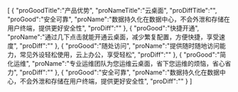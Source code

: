 [
	{
		"proGoodTitle":"产品优势",
		"proNameTitle":"云桌面",
		"proDiffTitle":"",
		"proGood":"安全可靠",
		"proName":"数据持久化在数据中心，不会外泄和存储在用户终端，提供更好安全性",
		"proDiff":""
	},
	{
		"proGood":"快捷开通",
		"proName":"通过几下点击就能开通云桌面，减少繁复配置，方便快捷，享受速度",
		"proDiff":""
	},
	{
		"proGood":"随处访问",
		"proName":"提供随时随地访问能力，常见外设轻松使用，云上办公，享受轻松",
		"proDiff":""
	},
	{
		"proGood":"简化运维",
		"proName":"专业运维团队为您运维云桌面，省下您运维的烦恼，省心省力",
		"proDiff":""
	},
	{
		"proGood":"安全可靠",
		"proName":"数据持久化在数据中心，不会外泄和存储在用户终端，提供更好安全性",
		"proDiff":""
	}
]
